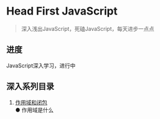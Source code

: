 # Head First JavaScript

> 深入浅出JavaScript，死磕JavaScript，每天进步一点点

## 进度
JavaScript深入学习，进行中

## 深入系列目录
1. [作用域和闭包]()   
    ● 作用域是什么